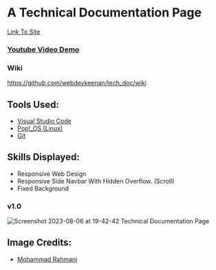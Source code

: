 # A Technical Documentation Page

[Link To Site]()

### [Youtube Video Demo](https://youtu.be/0gvRTF838IY)

### Wiki

https://github.com/webdevkeenan/tech_doc/wiki

## Tools Used: 
+ [Visual Studio Code](https://code.visualstudio.com/)
+ [Pop!_OS (Linux)](https://pop.system76.com/)
+ [Git](https://git-scm.com/)


## Skills Displayed: 
+ Responsive Web Design
+ Responsive Side Navbar With Hidden Overflow. (Scroll)
+ Fixed Background


### v1.0
![Screenshot 2023-08-06 at 19-42-42 Technical Documentation Page](https://github.com/webdevkeenan/tech_doc/assets/42125735/111efda6-283c-4b80-a3a2-85453aa1f0b2)

## Image Credits:
+ [Mohammad Rahmani](https://unsplash.com/@afgprogrammer)
